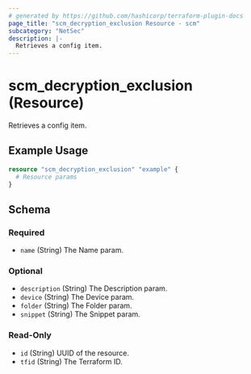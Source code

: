 ```yaml
---
# generated by https://github.com/hashicorp/terraform-plugin-docs
page_title: "scm_decryption_exclusion Resource - scm"
subcategory: "NetSec"
description: |-
  Retrieves a config item.
---
```


# scm_decryption_exclusion (Resource)

Retrieves a config item.

## Example Usage

```terraform
resource "scm_decryption_exclusion" "example" {
  # Resource params
}
```

<!-- schema generated by tfplugindocs -->
## Schema

### Required

- `name` (String) The Name param.

### Optional

- `description` (String) The Description param.
- `device` (String) The Device param.
- `folder` (String) The Folder param.
- `snippet` (String) The Snippet param.

### Read-Only

- `id` (String) UUID of the resource.
- `tfid` (String) The Terraform ID.
